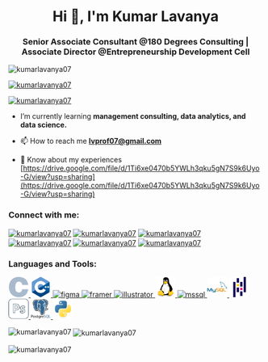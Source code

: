 <h1 align="center">Hi 👋, I'm Kumar Lavanya</h1>
<h3 align="center">Senior Associate Consultant @180 Degrees Consulting | Associate Director @Entrepreneurship Development Cell</h3>

<p align="left"> <img src="https://komarev.com/ghpvc/?username=kumarlavanya07&label=Profile%20views&color=0e75b6&style=flat" alt="kumarlavanya07" /> </p>

<p align="left"> <a href="https://github.com/ryo-ma/github-profile-trophy"><img src="https://github-profile-trophy.vercel.app/?username=kumarlavanya07" alt="kumarlavanya07" /></a> </p>

<p align="left"> <a href="https://twitter.com/kumarlavanya07" target="blank"><img src="https://img.shields.io/twitter/follow/kumarlavanya07?logo=twitter&style=for-the-badge" alt="kumarlavanya07" /></a> </p>

- I’m currently learning **management consulting, data analytics, and data science.**

- 📫 How to reach me **lvprof07@gmail.com**

- 📄 Know about my experiences [https://drive.google.com/file/d/1Ti6xe0470b5YWLh3qku5gN7S9k6Uyo-G/view?usp=sharing](https://drive.google.com/file/d/1Ti6xe0470b5YWLh3qku5gN7S9k6Uyo-G/view?usp=sharing)

<h3 align="left">Connect with me:</h3>
<p align="left">
<a href="https://twitter.com/kumarlavanya07" target="blank"><img align="center" src="https://raw.githubusercontent.com/rahuldkjain/github-profile-readme-generator/master/src/images/icons/Social/twitter.svg" alt="kumarlavanya07" height="30" width="40" /></a>
<a href="https://linkedin.com/in/kumarlavanya07" target="blank"><img align="center" src="https://raw.githubusercontent.com/rahuldkjain/github-profile-readme-generator/master/src/images/icons/Social/linked-in-alt.svg" alt="kumarlavanya07" height="30" width="40" /></a>
<a href="https://fb.com/kumarlavanya07" target="blank"><img align="center" src="https://raw.githubusercontent.com/rahuldkjain/github-profile-readme-generator/master/src/images/icons/Social/facebook.svg" alt="kumarlavanya07" height="30" width="40" /></a>
<a href="https://instagram.com/kumarlavanya07" target="blank"><img align="center" src="https://raw.githubusercontent.com/rahuldkjain/github-profile-readme-generator/master/src/images/icons/Social/instagram.svg" alt="kumarlavanya07" height="30" width="40" /></a>
<a href="https://www.youtube.com/c/kumarlavanya07" target="blank"><img align="center" src="https://raw.githubusercontent.com/rahuldkjain/github-profile-readme-generator/master/src/images/icons/Social/youtube.svg" alt="kumarlavanya07" height="30" width="40" /></a>
<a href="https://www.leetcode.com/kumarlavanya07" target="blank"><img align="center" src="https://raw.githubusercontent.com/rahuldkjain/github-profile-readme-generator/master/src/images/icons/Social/leet-code.svg" alt="kumarlavanya07" height="30" width="40" /></a>
</p>

<h3 align="left">Languages and Tools:</h3>
<p align="left"> <a href="https://www.cprogramming.com/" target="_blank" rel="noreferrer"> <img src="https://raw.githubusercontent.com/devicons/devicon/master/icons/c/c-original.svg" alt="c" width="40" height="40"/> </a> <a href="https://www.w3schools.com/cpp/" target="_blank" rel="noreferrer"> <img src="https://raw.githubusercontent.com/devicons/devicon/master/icons/cplusplus/cplusplus-original.svg" alt="cplusplus" width="40" height="40"/> </a> <a href="https://www.figma.com/" target="_blank" rel="noreferrer"> <img src="https://www.vectorlogo.zone/logos/figma/figma-icon.svg" alt="figma" width="40" height="40"/> </a> <a href="https://www.framer.com/" target="_blank" rel="noreferrer"> <img src="https://www.vectorlogo.zone/logos/framer/framer-icon.svg" alt="framer" width="40" height="40"/> </a> <a href="https://www.adobe.com/in/products/illustrator.html" target="_blank" rel="noreferrer"> <img src="https://www.vectorlogo.zone/logos/adobe_illustrator/adobe_illustrator-icon.svg" alt="illustrator" width="40" height="40"/> </a> <a href="https://www.linux.org/" target="_blank" rel="noreferrer"> <img src="https://raw.githubusercontent.com/devicons/devicon/master/icons/linux/linux-original.svg" alt="linux" width="40" height="40"/> </a> <a href="https://www.microsoft.com/en-us/sql-server" target="_blank" rel="noreferrer"> <img src="https://www.svgrepo.com/show/303229/microsoft-sql-server-logo.svg" alt="mssql" width="40" height="40"/> </a> <a href="https://www.mysql.com/" target="_blank" rel="noreferrer"> <img src="https://raw.githubusercontent.com/devicons/devicon/master/icons/mysql/mysql-original-wordmark.svg" alt="mysql" width="40" height="40"/> </a> <a href="https://pandas.pydata.org/" target="_blank" rel="noreferrer"> <img src="https://raw.githubusercontent.com/devicons/devicon/2ae2a900d2f041da66e950e4d48052658d850630/icons/pandas/pandas-original.svg" alt="pandas" width="40" height="40"/> </a> <a href="https://www.photoshop.com/en" target="_blank" rel="noreferrer"> <img src="https://raw.githubusercontent.com/devicons/devicon/master/icons/photoshop/photoshop-line.svg" alt="photoshop" width="40" height="40"/> </a> <a href="https://www.postgresql.org" target="_blank" rel="noreferrer"> <img src="https://raw.githubusercontent.com/devicons/devicon/master/icons/postgresql/postgresql-original-wordmark.svg" alt="postgresql" width="40" height="40"/> </a> <a href="https://www.python.org" target="_blank" rel="noreferrer"> <img src="https://raw.githubusercontent.com/devicons/devicon/master/icons/python/python-original.svg" alt="python" width="40" height="40"/> </a> </p>

<p><img align="left" src="https://github-readme-stats.vercel.app/api/top-langs?username=kumarlavanya07&show_icons=true&locale=en&layout=compact" alt="kumarlavanya07" /></p>

<p>&nbsp;<img align="center" src="https://github-readme-stats.vercel.app/api?username=kumarlavanya07&show_icons=true&locale=en" alt="kumarlavanya07" /></p>

<p><img align="center" src="https://github-readme-streak-stats.herokuapp.com/?user=kumarlavanya07&" alt="kumarlavanya07" /></p>
